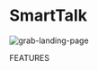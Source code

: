 # SmartTalk
![grab-landing-page](https://media.giphy.com/media/XfaO0cE7JEfynXWcCJ/giphy.gif)

FEATURES
